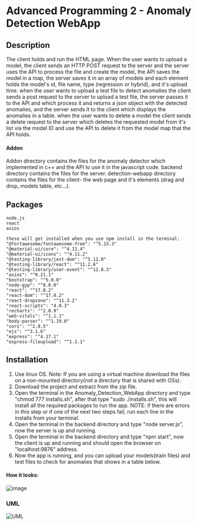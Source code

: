 # Advanced Programming 2 - Anomaly Detection WebApp

## Description
The client holds and run the HTML page. When the user wants to upload a model, the client sends an HTTP POST request to the server and the server uses the API to process the file and create the model, the API saves the model in a map, the server saves it in an array of models and each element holds the model's id, file name, type (regression or hybrid), and it's upload time.
when the user wants to upload a test file to detect anomalies the client sends a post request to the server to upload a test file, the server passes it to the API and which process it and returns a json object with the detected anomalies, and the server sends it to the client which displays the anomalies in a table.
when the user wants to delete a model the client sends a delete request to the server which deletes the requested model from it's list via the model ID and use the API to delete it from the model map that the API holds.

#### Addon
Addon directory contains the files for the anomaly detector which implemented in c++ and the API to use it in the javascript code.
backend directory contains the files for the server.
detection-webapp directory contains the files for the client- the web page and it's elements (drag and drop, models table, etc...).

## Packages
    node.js
    react
    axios
    
    these will get installed when you use npm install in the terminal:
    "@fortawesome/fontawesome-free": "^5.15.3"
    "@material-ui/core": "^4.11.4"
    "@material-ui/icons": "^4.11.2"
    "@testing-library/jest-dom": "^5.12.0"
    "@testing-library/react": "^11.2.6"
    "@testing-library/user-event": "^12.8.3"
    "axios": "^0.21.1"
    "bootstrap": "^5.0.0"
    "node-gyp": "^8.0.0"
    "react": "^17.0.2"
    "react-dom": "^17.0.2"
    "react-dropzone": "^11.3.2"
    "react-scripts": "4.0.3"
    "recharts": "^2.0.9"
    "web-vitals": "^1.1.1"
    "body-parser": "^1.19.0"
    "cors": "^2.8.5"
    "ejs": "^3.1.6"
    "express": "^4.17.1"
    "express-fileupload": "^1.2.1"
    
## Installation
1. Use linux OS.
Note: If you are using a virtual machine download the files on a non-mounted directory(not a directory that is shared with OSs).
2. Download the project and extract from the zip file.
3. Open the terminal in the Anomaly_Detection_WebApp directory and type "chmod 777 installs.sh", after that type "sudo ./installs.sh", this will install all the required packages to run the app.
NOTE: if there are errors in this step or if one of the next two steps fail, run each line in the installs from your terminal.
4. Open the terminal in the backend directory and type "node server.js", now the server is up and running.
5. Open the terminal in the backend directory and type "npm start", now the client is up and running and should open the browser on "localhost:9876" address.
6. Now the app is running, and you can upload your models(train files) and test files to check for anomalies that shows in a table below.

#### How it looks:
![image](https://user-images.githubusercontent.com/73121058/119548606-0ec25a80-bd9f-11eb-92d2-4ff2c3199909.png)

### UML
![UML](https://user-images.githubusercontent.com/74674979/119004229-0a5d0280-b997-11eb-9251-789066cd3b5a.png)
